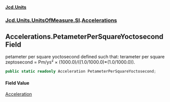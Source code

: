 #### [Jcd.Units](index.md 'index')
### [Jcd.Units.UnitsOfMeasure.SI](Jcd.Units.UnitsOfMeasure.SI.md 'Jcd.Units.UnitsOfMeasure.SI').[Accelerations](Accelerations.md 'Jcd.Units.UnitsOfMeasure.SI.Accelerations')

## Accelerations.PetameterPerSquareYoctosecond Field

petameter per square yoctosecond defined such that: terameter per square zeptosecond = Pm/ys² ×
(1000.0)/((1.0/1000.0)*(1.0/1000.0)).

```csharp
public static readonly Acceleration PetameterPerSquareYoctosecond;
```

#### Field Value
[Acceleration](Acceleration.md 'Jcd.Units.UnitTypes.Acceleration')